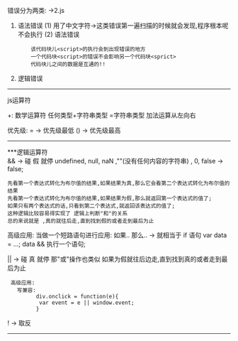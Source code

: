 错误分为两类: ->2.js
1. 语法错误
   (1) 用了中文字符->这类错误第一遍扫描的时候就会发现,程序根本呢不会执行
   (2) 语法错误
          
           该代码块儿<script>的执行会到出现错误的地方
           一个代码块<script>的错误不会影响另一个代码块<sprict>
           代码块儿之间的数据是互通的!!
2. 逻辑错误

-----------------------------------------------------------------------
js运算符

+:
  数学运算符
  任何类型+字符串类型 =字符串类型
  加法运算从左向右

优先级:
   = -> 优先级最低  () -> 优先级最高

----------------------------------------------------------------------
***逻辑运算符  
  &&  ->   碰 假 就停
    undefined, null, naN ,""(没有任何内容的字符串) , 0, false    -> false;

    先看第一个表达式转化为布尔值的结果,如果结果为真,那么它会看第二个表达式转化为布尔值的结果
    先看第一个表达式转化为布尔值的结果,如果结果为假,那么就返回第一个表达式的值了;
    如果只有两个表达式的话,只看到第二个表达式,就返回该表达式的值了;
    这种逻辑比较容易得实现了 逻辑上判断"和"的关系
    总的来说就是 ,真的就往后走,直到找到假的或者走到最后为止

  高级应用:
   当做一个短路语句进行应用:
      如果.. 那么..  -> 就相当于 if 语句
   var data = ...;
   data && 执行一个语句;



  || ->  碰 真 就停
    那"或"操作也类似
    如果为假就往后边走,直到找到真的或者走到最后为止

     高级应用: 
       写兼容:
             div.onclick = function(e){
              var event = e || window.event;
             }


! -> 取反


--------------------------------------------------------------------------